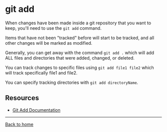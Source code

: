# git add

When changes have been made inside a git repository that you want to keep, you'll need to use the `git add` command.

Items that have not been "tracked" before will start to be tracked, and all other changes will be marked as modified.

Generally, you can get away with the command `git add .` which will add ALL files and directories that were added, changed, or deleted.

You can track changes to specific files using `git add file1 file2` which will track specifically file1 and file2.

You can specify tracking directories with `git add directoryName`.

## Resources

- [Git Add Documentation](https://git-scm.com/docs/git-add)

---

[Back to home](../README.md)